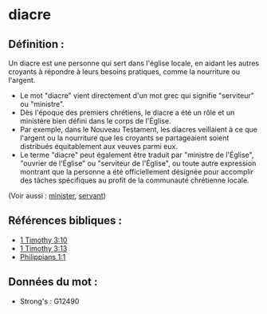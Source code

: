 # diacre

## Définition :

Un diacre est une personne qui sert dans l'église locale, en aidant les autres croyants à répondre à leurs besoins pratiques, comme la nourriture ou l'argent.

* Le mot "diacre" vient directement d'un mot grec qui signifie "serviteur" ou "ministre".
* Dès l'époque des premiers chrétiens, le diacre a été un rôle et un ministère bien défini dans le corps de l'Église.
* Par exemple, dans le Nouveau Testament, les diacres veillaient à ce que l'argent ou la nourriture que les croyants se partageaient soient distribués équitablement aux veuves parmi eux.
* Le terme "diacre" peut également être traduit par "ministre de l'Église", "ouvrier de l'Église" ou "serviteur de l'Église", ou toute autre expression montrant que la personne a été officiellement désignée pour accomplir des tâches spécifiques au profit de la communauté chrétienne locale.

(Voir aussi : [minister](../kt/minister.md), [servant](../other/servant.md))

## Références bibliques :

* [1 Timothy 3:10](rc://en/tn/help/1ti/03/10)
* [1 Timothy 3:13](rc://en/tn/help/1ti/03/13)
* [Philippians 1:1](rc://en/tn/help/php/01/01)

## Données du mot :

* Strong's : G12490
